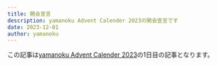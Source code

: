 ```yaml
---
title: 開会宣言
description: yamanoku Advent Calender 2023の開会宣言です
date: 2023-12-01
author: yamanoku
---
```


この記事は[yamanoku Advent Calender 2023](https://adventar.org/calendars/8589)の1日目の記事となります。

